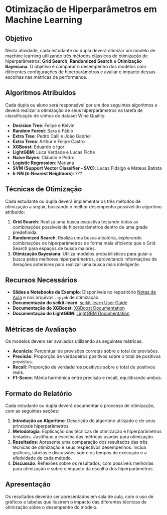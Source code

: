 # Otimização de Hiperparâmetros em Machine Learning

## Objetivo

Nesta atividade, cada estudante ou dupla deverá otimizar um modelo de machine learning utilizando três métodos clássicos de otimização de hiperparâmetros: **Grid Search**, **Randomized Search** e **Otimização Bayesiana**. O objetivo é comparar o desempenho dos modelos com diferentes configurações de hiperparâmetros e avaliar o impacto dessas escolhas nas métricas de performance.

## Algoritmos Atribuídos

Cada dupla ou aluno será responsável por um dos seguintes algoritmos e deverá realizar a otimização de seus hiperparâmetros na tarefa de classificação de vinhos do dataset Wine Quality:

- **Decision Tree**: Felipe e Kelvin
- **Random Forest**: Sara e Fábio
- **Extra Tree**: Pedro Calil e João Gabriel
- **Extra Trees**: Arthur e Felipe Castro
- **XGBoost**: Eduardo e Igor
- **LightGBM**: Luca Verdade e Lucas Fiche
- **Naive Bayes**: Cláudio e Pedro
- **Logistic Regression**: Mariana
- **SVM (Support Vector Classifier - SVC)**: Lucas Fidalgo e Mateus Batista
- **k-NN (k-Nearest Neighbors)**: ???

## Técnicas de Otimização

Cada estudante ou dupla deverá implementar os três métodos de otimização a seguir, buscando o melhor desempenho possível do algoritmo atribuído:

1. **Grid Search**: Realiza uma busca exaustiva testando todas as combinações possíveis de hiperparâmetros dentro de uma grade predefinida.
2. **Randomized Search**: Realiza uma busca aleatória, explorando combinações de hiperparâmetros de forma mais eficiente que o Grid Search para espaços de busca maiores.
3. **Otimização Bayesiana**: Utiliza modelos probabilísticos para guiar a busca pelos melhores hiperparâmetros, aproveitando informações de iterações anteriores para realizar uma busca mais inteligente.

## Recursos Necessários

- **Slides e Notebooks de Exemplo**: Disponíveis no repositório [Notas de Aula](https://github.com/klaytoncastro/idp-machinelearning/blob/main/optimization/ML_Optimization.pdf) e nos arquivos `.ipynb` de otimização.
- **Documentação do scikit-learn**: [scikit-learn User Guide](https://scikit-learn.org/stable/user_guide.html)
- **Documentação do XGBoost**: [XGBoost Documentation](https://xgboost.readthedocs.io/en/latest/)
- **Documentação do LightGBM**: [LightGBM Documentation](https://lightgbm.readthedocs.io/en/latest/)

## Métricas de Avaliação

Os modelos devem ser avaliados utilizando as seguintes métricas:

- **Acurácia**: Percentual de previsões corretas sobre o total de previsões.
- **Precisão**: Proporção de verdadeiros positivos sobre o total de positivos previstos.
- **Recall**: Proporção de verdadeiros positivos sobre o total de positivos reais.
- **F1-Score**: Média harmônica entre precisão e recall, equilibrando ambos.

## Formato do Relatório
Cada estudante ou dupla deverá documentar o processo de otimização, com as seguintes seções:

1. **Introdução ao Algoritmo**: Descrição do algoritmo utilizado e de seus principais hiperparâmetros.
2. **Metodologia**: Explicação das técnicas de otimização e hiperparâmetros testados. Justifique a escolha das métricas usadas para otimização.
3. **Resultados**: Apresente uma comparação dos resultados das três técnicas de otimização e seus respectivos desempenhos. Inclua gráficos, tabelas e discussões sobre os tempos de execução e a efetividade de cada método.
4. **Discussão**: Reflexões sobre os resultados, com possíveis melhorias para otimização e sobre o impacto da escolha dos hiperparâmetros.

## Apresentação

Os resultados deverão ser apresentados em sala de aula, com o uso de gráficos e tabelas que ilustrem o impacto das diferentes técnicas de otimização sobre o desempenho do modelo. 
